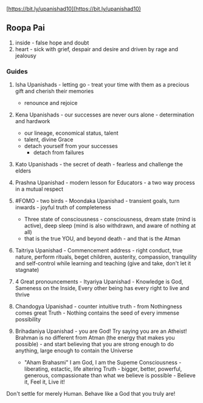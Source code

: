 <!-- title: Upanishads secrets -->

[https://bit.ly/upanishad10](https://bit.ly/upanishad10)

## Roopa Pai

1.  inside - false hope and doubt
2. heart - sick with grief, despair and desire and driven by rage and jealousy

### Guides

1. Isha Upanishads - letting go - treat your time with them as a precious gift and cherish their memories
	- renounce and rejoice 
2. Kena Upanishads - our successes are never ours alone - determination and hardwork
	- our lineage, economical status, talent 
	- talent, divine Grace
	- detach yourself from your successes 
		- detach from failures 

3. Kato Upanishads - the secret of death - fearless and challenge the elders 
	
4. Prashna Upanishad - modern lesson for Educators - a two way process in a mutual respect

5. #FOMO - two birds - Moondaka Upanishad - transient goals, turn inwards - joyful truth of completeness
	- Three state of consciousness - consciousness, dream state (mind is active), deep sleep (mind is also withdrawn, and aware of nothing at all) 
	- that is the true YOU, and beyond death - and that is the Atman 

6. Taitriya Upanishad - Commencement address - right conduct, true nature, perform rituals, beget children, austerity, compassion, tranquility and self-control while learning and teaching (give and take, don't let it stagnate) 
7. 4 Great pronouncements - Ityariya Upanishad - Knowledge is God, Sameness on the Inside, Every other being has every right to live and thrive
8. Chandogya Upanishad - counter intuitive truth - from Nothingness comes great Truth - Nothing contains the seed of every immense possibility 
9. Brihadaniya Upanishad - you are God! Try saying you are an Atheist! Brahman is no different from Atman (the energy that makes you possible) - and start believing that you are strong enough to do anything, large enough to contain the Universe
	- "Aham Brahasmi" I am God, I am the Supeme Consciousness - liberating, estactic, life altering Truth - bigger, better, powerful, generous, compassionate than what we believe is possible - Believe it, Feel it, Live it! 

Don't settle for merely Human. Behave like a God that you truly are! 

  

